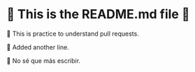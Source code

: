 # 🚀 This is the README.md file 🚀

🌟 This is practice to understand pull requests.

🌟 Added another line. 

🌟 No sé que más escribir.
